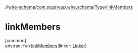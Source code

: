 //[wire-schema](../../../index.md)/[com.squareup.wire.schema](../index.md)/[Type](index.md)/[linkMembers](link-members.md)

# linkMembers

[common]\
abstract fun [linkMembers](link-members.md)(linker: [Linker](../-linker/index.md))
